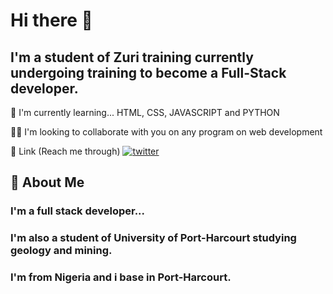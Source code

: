 # Hi there 👋 

## I'm a student of Zuri training currently undergoing training to become a Full-Stack developer.

🧠 I'm currently learning... HTML, CSS, JAVASCRIPT and PYTHON

👯‍♀️ I'm looking to collaborate with you on any program on web development

🔗 Link (Reach me through)  [![twitter](https://img.shields.io/badge/twitter-1DA1F2?style=for-the-badge&logo=twitter&logoColor=white)](https://twitter.com/emmizychuks )

## 🚀 About Me
### I'm a full stack developer...
### I'm also a student of University of Port-Harcourt studying geology and mining.
### I'm from Nigeria and i base in Port-Harcourt.




<!--
**Emmizychuks/Emmizychuks** is a ✨ _special_ ✨ repository because its `README.md` (this file) appears on your GitHub profile.


